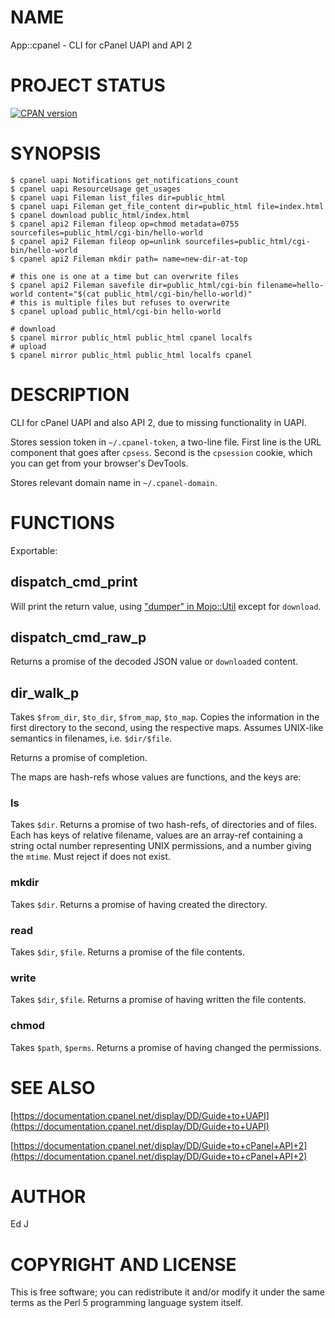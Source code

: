 # NAME

App::cpanel - CLI for cPanel UAPI and API 2

# PROJECT STATUS

[![CPAN version](https://badge.fury.io/pl/App-cpanel.svg)](https://metacpan.org/pod/App::cpanel)

# SYNOPSIS

    $ cpanel uapi Notifications get_notifications_count
    $ cpanel uapi ResourceUsage get_usages
    $ cpanel uapi Fileman list_files dir=public_html
    $ cpanel uapi Fileman get_file_content dir=public_html file=index.html
    $ cpanel download public_html/index.html
    $ cpanel api2 Fileman fileop op=chmod metadata=0755 sourcefiles=public_html/cgi-bin/hello-world
    $ cpanel api2 Fileman fileop op=unlink sourcefiles=public_html/cgi-bin/hello-world
    $ cpanel api2 Fileman mkdir path= name=new-dir-at-top

    # this one is one at a time but can overwrite files
    $ cpanel api2 Fileman savefile dir=public_html/cgi-bin filename=hello-world content="$(cat public_html/cgi-bin/hello-world)"
    # this is multiple files but refuses to overwrite
    $ cpanel upload public_html/cgi-bin hello-world

    # download
    $ cpanel mirror public_html public_html cpanel localfs
    # upload
    $ cpanel mirror public_html public_html localfs cpanel

# DESCRIPTION

CLI for cPanel UAPI and also API 2, due to missing functionality in UAPI.

Stores session token in `~/.cpanel-token`, a two-line file. First line
is the URL component that goes after `cpsess`. Second is the `cpsession`
cookie, which you can get from your browser's DevTools.

Stores relevant domain name in `~/.cpanel-domain`.

# FUNCTIONS

Exportable:

## dispatch\_cmd\_print

Will print the return value, using ["dumper" in Mojo::Util](https://metacpan.org/pod/Mojo::Util#dumper) except for
`download`.

## dispatch\_cmd\_raw\_p

Returns a promise of the decoded JSON value or `download`ed content.

## dir\_walk\_p

Takes `$from_dir`, `$to_dir`, `$from_map`, `$to_map`. Copies the
information in the first directory to the second, using the respective
maps. Assumes UNIX-like semantics in filenames, i.e. `$dir/$file`.

Returns a promise of completion.

The maps are hash-refs whose values are functions, and the keys are:

### ls

Takes `$dir`. Returns a promise of two hash-refs, of directories and of
files. Each has keys of relative filename, values are an array-ref
containing a string octal number representing UNIX permissions, and a
number giving the `mtime`. Must reject if does not exist.

### mkdir

Takes `$dir`. Returns a promise of having created the directory.

### read

Takes `$dir`, `$file`. Returns a promise of the file contents.

### write

Takes `$dir`, `$file`. Returns a promise of having written the file
contents.

### chmod

Takes `$path`, `$perms`. Returns a promise of having changed the
permissions.

# SEE ALSO

[https://documentation.cpanel.net/display/DD/Guide+to+UAPI](https://documentation.cpanel.net/display/DD/Guide+to+UAPI)

[https://documentation.cpanel.net/display/DD/Guide+to+cPanel+API+2](https://documentation.cpanel.net/display/DD/Guide+to+cPanel+API+2)

# AUTHOR

Ed J

# COPYRIGHT AND LICENSE

This is free software; you can redistribute it and/or modify it under
the same terms as the Perl 5 programming language system itself.
